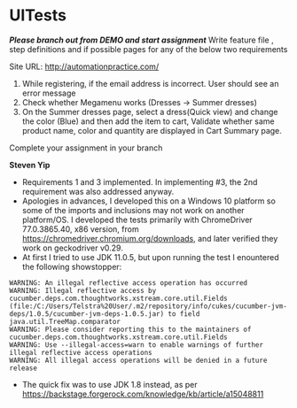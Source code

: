 # UITests

***Please branch out from DEMO and start assignment***
Write feature file , step definitions and if possible pages for any of the below two requirements 

Site URL: http://automationpractice.com/

1.	While registering, if the email address is incorrect. User should see an error message
2.	Check whether Megamenu works (Dresses -> Summer dresses)
3.	On the Summer dresses page, select a dress(Quick view) and change the color (Blue) and then add the item to cart, Validate	whether same product name, color and quantity are displayed in Cart Summary page.

Complete your assignment in your branch 

**Steven Yip**
- Requirements 1 and 3 implemented. In implementing #3, the 2nd requirement was also addressed anyway.
- Apologies in advances, I developed this on a Windows 10 platform so some of the imports and inclusions may not work on another platform/OS. I developed the tests primarily with ChromeDriver 77.0.3865.40, x86 version, from https://chromedriver.chromium.org/downloads, and later verified they work on geckodriver v0.29.
- At first I tried to use JDK 11.0.5, but upon running the test I enountered the following showstopper:
```
WARNING: An illegal reflective access operation has occurred  
WARNING: Illegal reflective access by cucumber.deps.com.thoughtworks.xstream.core.util.Fields (file:/C:/Users/Telstra%20User/.m2/repository/info/cukes/cucumber-jvm-deps/1.0.5/cucumber-jvm-deps-1.0.5.jar) to field java.util.TreeMap.comparator  
WARNING: Please consider reporting this to the maintainers of cucumber.deps.com.thoughtworks.xstream.core.util.Fields  
WARNING: Use --illegal-access=warn to enable warnings of further illegal reflective access operations  
WARNING: All illegal access operations will be denied in a future release  
```
- The quick fix was to use JDK 1.8 instead, as per https://backstage.forgerock.com/knowledge/kb/article/a15048811
